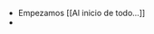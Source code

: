 - Empezamos [[Al inicio de todo...]]
- <script src='https://app.fantasy-calendar.com/js/embed.js'></script>
  <script>
  FantasyCalendar({
  	hash: '73430540702b4d13ab55bad7b6a1a138',
  });
  </script>